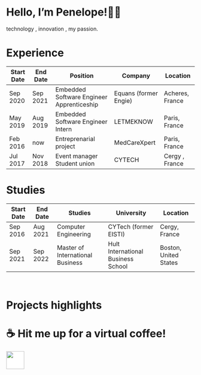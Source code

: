 
# Hello, I’m Penelope!👋🏼
<p> technology , innovation , my passion.
   
# Experience

| Start Date | End Date   | Position                                  | Company              | Location            |
| ---------- | --------   | ----------------------------------------- | ---------------------| -----------------   |
| Sep 2020   | Sep 2021   | Embedded Software Engineer Apprenticeship | Equans (former Engie)| Acheres, France     |
| May 2019   | Aug 2019   | Embedded Software Engineer Intern         | LETMEKNOW            | Paris, France       |
| Feb 2016   | now        | Entreprenarial project                    | MedCareXpert         | Paris, France       |
| Jul 2017   | Nov 2018   | Event manager Student union               | CYTECH               | Cergy , France      |

# Studies

| Start Date | End Date   | Studies                          | University                         | Location              |  
| ---------- | --------   | -------------------------------  | -----------                        | ----------            |
| Sep 2016   | Aug 2021   | Computer Engineering             | CYTech (former EISTI)              | Cergy, France         |
| Sep 2021   | Sep 2022   | Master of International Business | Hult International Business School | Boston, United States |
<br>
        
# Projects highlights
    
    
# ☕ <b>Hit me up for a virtual coffee!</b>
  [<img  src="logos\linkedin-icon.svg"  width="48"  height="48"  style="background-color:white;">][linkedin]
  &nbsp;

  

[linkedin]:   https://www.linkedin.com/in/penelope-cessac/

